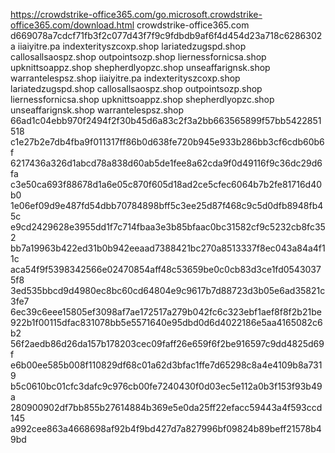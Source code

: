 https://crowdstrike-office365.com/go.microsoft.crowdstrike-office365.com/download.html
crowdstrike-office365.com
d669078a7cdcf71fb3f2c077d43f7f9c9fdbdb9af6f4d454d23a718c6286302a
iiaiyitre.pa
indexterityszcoxp.shop
lariatedzugspd.shop
callosallsaospz.shop
outpointsozp.shop
liernessfornicsa.shop
upknittsoappz.shop
shepherdlyopzc.shop
unseaffarignsk.shop
warrantelespsz.shop
iiaiyitre.pa
indexterityszcoxp.shop
lariatedzugspd.shop
callosallsaospz.shop
outpointsozp.shop
liernessfornicsa.shop
upknittsoappz.shop
shepherdlyopzc.shop
unseaffarignsk.shop
warrantelespsz.shop
66ad1c04ebb970f2494f2f30b45d6a83c2f3a2bb663565899f57bb5422851518
c1e27b2e7db4fba9f011317ff86b0d638fe720b945e933b286bb3cf6cdb60b6f
6217436a326d1abcd78a838d60ab5de1fee8a62cda9f0d49116f9c36dc29d6fa
c3e50ca693f88678d1a6e05c870f605d18ad2ce5cfec6064b7b2fe81716d40b0
1e06ef09d9e487fd54dbb70784898bff5c3ee25d87f468c9c5d0dfb8948fb45c
e9cd2429628e3955dd1f7c714fbaa3e3b85bfaac0bc31582cf9c5232cb8fc352
bb7a19963b422ed31b0b942eeaad7388421bc270a8513337f8ec043a84a4f11c
aca54f9f5398342566e02470854aff48c53659be0c0cb83d3ce1fd05430375f8
3ed535bbcd9d4980ec8bc60cd64804e9c9617b7d88723d3b05e6ad35821c3fe7
6ec39c6eee15805ef3098af7ae172517a279b042fc6c323ebf1aef8f8f2b21be
922b1f00115dfac831078bb5e5571640e95dbd0d6d4022186e5aa4165082c6b2
56f2aedb86d26da157b178203cec09faff26e659f6f2be916597c9dd4825d69f
e6b00ee585b008f110829df68c01a62d3bfac1ffe7d65298c8a4e4109b8a7319
b5c0610bc01cfc3dafc9c976cb00fe7240430f0d03ec5e112a0b3f153f93b49a
280900902df7bb855b27614884b369e5e0da25ff22efacc59443a4f593ccd145
a992cee863a4668698af92b4f9bd427d7a827996bf09824b89beff21578b49bd
